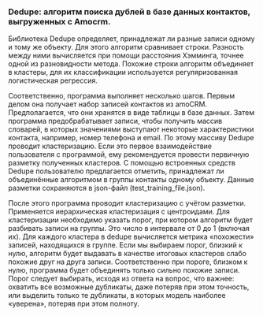 ### Dedupe: алгоритм поиска дублей в базе данных контактов, выгруженных с Amocrm.
Библиотека Dedupe определяет, принадлежат ли разные записи одному и тому же объекту. Для этого алгоритм сравнивает строки. Разность между ними вычисляется при помощи расстояния Хэмминга, точнее одной из разновидности метода. Похожие строки алгоритм объединяет в кластеры, для их классификации используется регуляризованная логистическая регрессия.

Соответственно, программа выполняет несколько шагов. Первым делом она получает набор записей контактов из amoCRM. Предполагается, что они хранятся в виде таблицы в базе данных. Затем программа предобрабатывает записи, чтобы получить массив словарей, в которых значениями выступают некоторые характеристики контакта, например, номер телефона и email. По этому массиву Dedupe проводит кластеризацию. Если это первое взаимодействие пользователя с программой, ему рекомендуется провести первичную разметку полученных кластеров. С помощью встроенных средств Dedupe пользователю предлагается отметить, принадлежат ли объединённые алгоритмом в группы контакты одному объекту. Данные разметки сохраняются в json-файл (test_training_file.json).

После этого программа проводит кластеризацию с учётом разметки. Применяется иерархическая кластеризация с центроидами. Для кластеризации необходимо указать порог, при котором алгоритм будет разбивать записи на группы. Это число в интервале от 0 до 1 (включая их). Для каждого кластера в dedupe вычисляется метрика «похожести» записей, находящихся в группе. Если мы выбираем порог, близкий к нулю, алгоритм будет выдавать в качестве итоговых кластеров слабо похожие друг на друга записи. Соответственно при пороге, близком к нулю, программа будет объединять только сильно похожие записи. Порог следует выбирать, исходя из ответа на вопрос, что важнее: охватить все возможные дубликаты, даже потеряв при этом точность, или выделить только те дубликаты, в которых модель наиболее «уверена», потеряв при этом полноту.
